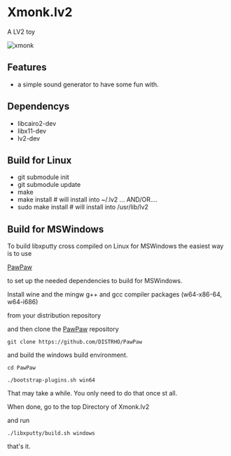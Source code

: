 # Xmonk.lv2
A LV2 toy

![xmonk](https://github.com/brummer10/Xmonk.lv2/raw/master/xmonk.png)


## Features

- a simple sound generator to have some fun with.


## Dependencys

- libcairo2-dev
- libx11-dev
- lv2-dev

## Build for Linux
- git submodule init
- git submodule update
- make
- make install # will install into ~/.lv2 ... AND/OR....
- sudo make install # will install into /usr/lib/lv2

## Build for MSWindows

To build libxputty cross compiled on Linux for MSWindows the easiest way is to use 

[PawPaw](https://github.com/DISTRHO/PawPaw) 

to set up the needed dependencies to build for MSWindows.

Install wine and the mingw g++ and gcc compiler packages (w64-x86-64, w64-i686)

from your distribution repository

and then clone the [PawPaw](https://github.com/DISTRHO/PawPaw) repository 

`git clone https://github.com/DISTRHO/PawPaw`

and build the windows build environment.

`cd PawPaw`

`./bootstrap-plugins.sh win64`

That may take a while. You only need to do that once st all.

When done, go to the top Directory of Xmonk.lv2

and run

`./libxputty/build.sh windows`

that's it.
